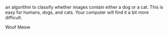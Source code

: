 an algorithm to classify whether images contain either a dog or a cat.  This is easy for humans, dogs, and cats. Your computer will find it a bit more difficult.

Woof Meow
